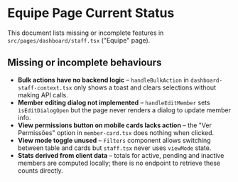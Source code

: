 # Equipe Page Current Status

This document lists missing or incomplete features in `src/pages/dashboard/staff.tsx` ("Equipe" page).

## Missing or incomplete behaviours

- **Bulk actions have no backend logic** – `handleBulkAction` in `dashboard-staff-context.tsx` only shows a toast and clears selections without making API calls.
- **Member editing dialog not implemented** – `handleEditMember` sets `isEditDialogOpen` but the page never renders a dialog to update member info.
- **View permissions button on mobile cards lacks action** – the "Ver Permissões" option in `member-card.tsx` does nothing when clicked.
- **View mode toggle unused** – `Filters` component allows switching between table and cards but `staff.tsx` never uses `viewMode` state.
- **Stats derived from client data** – totals for active, pending and inactive members are computed locally; there is no endpoint to retrieve these counts directly.

